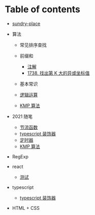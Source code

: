 # Table of contents

-   [sundry-place](README.md)

*   算法

    -   常见排序查找

    -   前缀和

        -   [注解](arithmetic/PrefixSum/note.md)
        -   [1738. 找出第 K 大的异或坐标值](arithmetic/PrefixSum/1738.md)

    -   基本常识

    -   [逻辑运算](arithmetic/base/logical_operation.md)
    -   [KMP 算法](2021/kmp.md)

*   2021 随笔

    -   [节流函数](2021/throttle.md)
    -   [typescript 装饰器](2021/decorators.md)
    -   [定时器](2021/Timers.md)
    -   [KMP 算法](2021/kmp.md)

*   RegExp

*   react

    -   [测试](react/untitled-1ceshi.md)

*   typescript

    -   [typescript 装饰器](2021/decorators.md)

*   HTML + CSS

